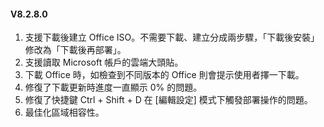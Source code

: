 #### V8.2.8.0

1. 支援下載後建立 Office ISO。不需要下載、建立分成兩步驟，「下載後安裝」修改為「下載後再部署」。
2. 支援讀取 Microsoft 帳戶的雲端大頭貼。
3. 下載 Office 時，如檢查到不同版本的 Office 則會提示使用者擇一下載。
4. 修復了下載更新時進度一直顯示 0% 的問題。
5. 修復了快捷鍵 Ctrl + Shift + D 在 [編輯設定] 模式下觸發部署操作的問題。
6. 最佳化區域相容性。
